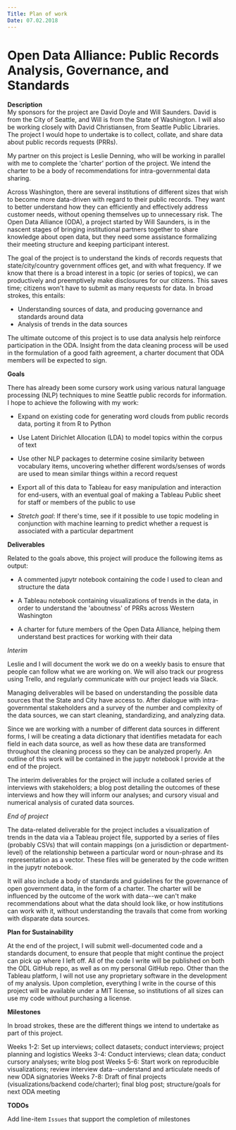 ```yaml
---
Title: Plan of work
Date: 07.02.2018
---
```


# Open Data Alliance: Public Records Analysis, Governance, and Standards

**Description**   
My sponsors for the project are David Doyle and Will Saunders. David is from the City of Seattle, and Will is from the State of Washington. I will also be working closely with David Christiansen, from Seattle Public Libraries. The project I would hope to undertake is to collect, collate, and share data about public records requests (PRRs).

My partner on this project is Leslie Denning, who will be working in parallel with me to complete the 'charter' portion of the project. We intend the charter to be a body of recommendations for intra-governmental data sharing.

Across Washington, there are several institutions of different sizes that wish to become more data-driven with regard to their public records. They want to better understand how they can efficiently and effectively address customer needs, without opening themselves up to unnecessary risk. The Open Data Alliance (ODA), a project started by Will Saunders, is in the nascent stages of bringing institutional partners together to share knowledge about open data, but they need some assistance formalizing their meeting structure and keeping participant interest.

The goal of the project is to understand the kinds of records requests that state/city/country government offices get, and with what frequency. If we know that there is a broad interest in a topic (or series of topics), we can productively and preemptively make disclosures for our citizens. This saves time; citizens won't have to submit as many requests for data. In broad strokes, this entails:

- Understanding sources of data, and producing governance and standards around data
- Analysis of trends in the data sources

The ultimate outcome of this project is to use data analysis help reinforce participation in the ODA. Insight from the data cleaning process will be used in the formulation of a good faith agreement, a charter document that ODA members will be expected to sign.

**Goals**     

There has already been some cursory work using various natural language processing (NLP) techniques to mine Seattle public records for information. I hope to achieve the following with my work:

- Expand on existing code for generating word clouds from public records data, porting it from R to Python

- Use Latent Dirichlet Allocation (LDA) to model topics within the corpus of text

- Use other NLP packages to determine cosine similarity between vocabulary items, uncovering whether different words/senses of words are used to mean similar things within a record request

- Export all of this data to Tableau for easy manipulation and interaction for end-users, with an eventual goal of making a Tableau Public sheet for staff or members of the public to use

- *Stretch goal*: If there's time, see if it possible to use topic modeling in conjunction with machine learning to predict whether a request is associated with a particular department

**Deliverables**    

Related to the goals above, this project will produce the following items as output:

- A commented jupytr notebook containing the code I used to clean and structure the data

- A Tableau notebook containing visualizations of trends in the data, in order to understand the 'aboutness' of PRRs across Western Washington

- A charter for future members of the Open Data Alliance, helping them understand best practices for working with their data

*Interim*

Leslie and I will document the work we do on a weekly basis to ensure that people can follow what we are working on. We will also track our progress using Trello, and regularly communicate with our project leads via Slack.

Managing deliverables will be based on understanding the possible data sources that the State and City have access to. After dialogue with intra-governmental stakeholders and a survey of the number and complexity of the data sources, we can start cleaning, standardizing, and analyzing data.

Since we are working with a number of different data sources in different forms, I will be creating a data dictionary that identifies metadata for each field in each data source, as well as how these data are transformed throughout the cleaning process so they can be analyzed properly. An outline of this work will be contained in the jupytr notebook I provide at the end of the project.

The interim deliverables for the project will include a collated series of interviews with stakeholders; a blog post detailing the outcomes of these interviews and how they will inform our analyses; and cursory visual and numerical analysis of curated data sources.

*End of project*

The data-related deliverable for the project includes a visualization of trends in the data via a Tableau project file, supported by a series of files (probably CSVs) that will contain mappings (on a jurisdiction or department-level) of the relationship between a particular word or noun-phrase and its representation as a vector. These files will be generated by the code written in the jupytr notebook.

It will also include a body of standards and guidelines for the governance of open government data, in the form of a charter. The charter will be influenced by the outcome of the work with data--we can't make recommendations about what the data should look like, or how institutions can work with it, without understanding the travails that come from working with disparate data sources.

**Plan for Sustainability**      

At the end of the project, I will submit well-documented code and a standards document, to ensure that people that might continue the project can pick up where I left off. All of the code I write will be published on both the ODL GitHub repo, as well as on my personal GitHub repo. Other than the Tableau platform, I will not use any proprietary software in the development of my analysis. Upon completion, everything I write in the course of this project will be available under a MIT license, so institutions of all sizes can use my code without purchasing a license.

**Milestones**    

In broad strokes, these are the different things we intend to undertake as part of this project.

Weeks 1-2: Set up interviews; collect datasets; conduct interviews; project planning and logistics
Weeks 3-4: Conduct interviews; clean data; conduct cursory analyses; write blog post
Weeks 5-6: Start work on reproducible visualizations; review interview data--understand and articulate needs of new ODA signatories
Weeks 7-8: Draft of final projects (visualizations/backend code/charter); final blog post; structure/goals for next ODA meeting

**TODOs**

Add line-item `Issues` that support the completion of milestones
